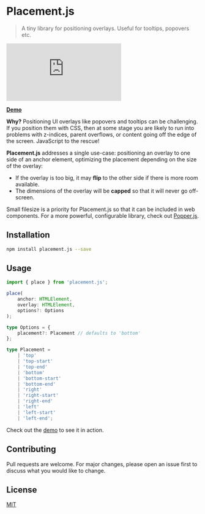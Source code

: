 # Placement.js

> A tiny library for positioning overlays. Useful for tooltips, popovers etc.

![Size](https://img.shields.io/bundlephobia/minzip/placement.js)

[**Demo**](https://tobyzerner.github.io/placement.js/demo.html)

**Why?** Positioning UI overlays like popovers and tooltips can be challenging. If you position them with CSS, then at some stage you are likely to run into problems with z-indices, parent overflows, or content going off the edge of the screen. JavaScript to the rescue!

**Placement.js** addresses a single use-case: positioning an overlay to one side of an anchor element, optimizing the placement depending on the size of the overlay:

* If the overlay is too big, it may **flip** to the other side if there is more room available.
* The dimensions of the overlay will be **capped** so that it will never go off-screen.

Small filesize is a priority for Placement.js so that it can be included in web components. For a more powerful, configurable library, check out [Popper.js](https://popper.js.org).

## Installation

```sh
npm install placement.js --save
```

## Usage

```ts
import { place } from 'placement.js';

place(
    anchor: HTMLElement,
    overlay: HTMLElement,
    options?: Options
);

type Options = {
    placement?: Placement // defaults to 'bottom'
};

type Placement =
    | 'top'
    | 'top-start'
    | 'top-end'
    | 'bottom'
    | 'bottom-start'
    | 'bottom-end'
    | 'right'
    | 'right-start'
    | 'right-end'
    | 'left'
    | 'left-start'
    | 'left-end';
```

Check out the [demo](https://tobyzerner.github.io/placement.js/demo.html) to see it in action.

## Contributing

Pull requests are welcome. For major changes, please open an issue first to discuss what you would like to change.

## License

[MIT](LICENSE)
